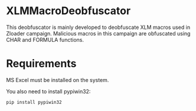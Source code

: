 # XLMMacroDeobfuscator
This deobfuscator is mainly developed to deobfuscate XLM macros used in Zloader campaign. Malicious macros in this campaign are obfuscated using CHAR and FORMULA functions.

# Requirements
MS Excel must be installed on the system.

You also need to install pypiwin32:
```
pip install pypiwin32
```
